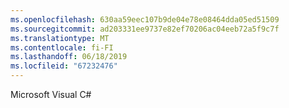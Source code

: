 ```yaml
---
ms.openlocfilehash: 630aa59eec107b9de04e78e08464dda05ed51509
ms.sourcegitcommit: ad203331ee9737e82ef70206ac04eeb72a5f9c7f
ms.translationtype: MT
ms.contentlocale: fi-FI
ms.lasthandoff: 06/18/2019
ms.locfileid: "67232476"
---
```

Microsoft Visual C#